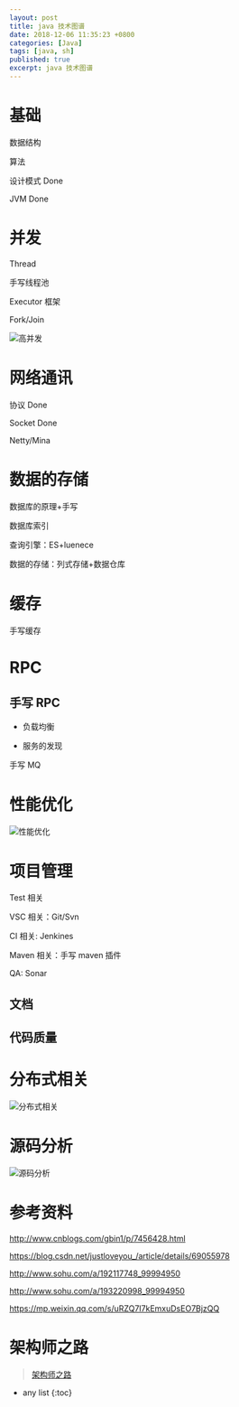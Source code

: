 ```yaml
---
layout: post
title: java 技术图谱
date: 2018-12-06 11:35:23 +0800
categories: [Java]
tags: [java, sh]
published: true
excerpt: java 技术图谱
---
```



# 基础

数据结构

算法

设计模式    Done

JVM     Done

# 并发

Thread

手写线程池

Executor 框架 

Fork/Join

![高并发](https://mmbiz.qpic.cn/mmbiz_png/UtWdDgynLdZkkPPhRfdO89SpqUf2IkswtAOjy54YedcKojpSEJ8sqhYTLOGiaTsvYZ69GL1XcazsEYMmpznqoLg/640?tp=webp&wxfrom=5&wx_lazy=1&wx_co=1)

# 网络通讯

协议    Done

Socket  Done

Netty/Mina  

# 数据的存储

数据库的原理+手写

数据库索引

查询引擎：ES+luenece

数据的存储：列式存储+数据仓库

# 缓存

手写缓存

# RPC

## 手写 RPC

- 负载均衡

- 服务的发现

手写 MQ 

# 性能优化

![性能优化](https://mmbiz.qpic.cn/mmbiz_png/UtWdDgynLdZkkPPhRfdO89SpqUf2IkswvYMwE2QAiaMy3xhuh8JwqgHdJsvjFCygDLbbsViaP0IaGx9A69qC6FKw/640?tp=webp&wxfrom=5&wx_lazy=1&wx_co=1)

# 项目管理

Test 相关

VSC 相关：Git/Svn

CI 相关:    Jenkines

Maven 相关：手写 maven 插件

QA: Sonar

## 文档

## 代码质量

# 分布式相关

![分布式相关](https://mmbiz.qpic.cn/mmbiz_png/UtWdDgynLdZkkPPhRfdO89SpqUf2Iksw0O8hBcObYqicdfttMOwaPRibyuOu6Vibp6XI6wwx4IALHOfTHvRBGrbiaQ/640?tp=webp&wxfrom=5&wx_lazy=1&wx_co=1)

# 源码分析

![源码分析](https://mmbiz.qpic.cn/mmbiz_png/UtWdDgynLdZkkPPhRfdO89SpqUf2IkswB1JYgkfEgKxLxUiaePdybmj27f4MkOribqXddMkSl7sibrzW0TKJow0Ag/640?tp=webp&wxfrom=5&wx_lazy=1&wx_co=1)

# 参考资料

http://www.cnblogs.com/gbin1/p/7456428.html

https://blog.csdn.net/justloveyou_/article/details/69055978

http://www.sohu.com/a/192117748_99994950

http://www.sohu.com/a/193220998_99994950

https://mp.weixin.qq.com/s/uRZQ7I7kEmxuDsEO7BjzQQ

# 架构师之路

> [架构师之路](https://mp.weixin.qq.com/s/CPUaB60pue0Zf3fUL9xqvw)

* any list
{:toc}
